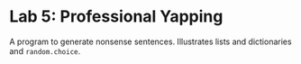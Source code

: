 # Lab 5: Professional Yapping

A program to generate nonsense sentences. Illustrates lists and dictionaries and `random.choice`.